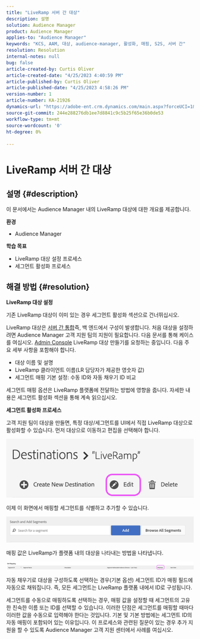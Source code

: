 ```yaml
---
title: "LiveRamp 서버 간 대상"
description: 설명
solution: Audience Manager
product: Audience Manager
applies-to: "Audience Manager"
keywords: "KCS, AAM, 대상, audience-manager, 활성화, 매핑, S2S, 서버 간"
resolution: Resolution
internal-notes: null
bug: false
article-created-by: Curtis Oliver
article-created-date: "4/25/2023 4:40:59 PM"
article-published-by: Curtis Oliver
article-published-date: "4/25/2023 4:58:26 PM"
version-number: 1
article-number: KA-21926
dynamics-url: "https://adobe-ent.crm.dynamics.com/main.aspx?forceUCI=1&pagetype=entityrecord&etn=knowledgearticle&id=c89763f1-87e3-ed11-a7c7-6045bd0065b6"
source-git-commit: 244e288276db1ee7d8841c9c5b25f65e36b0de53
workflow-type: tm+mt
source-wordcount: '0'
ht-degree: 0%

---
```


# LiveRamp 서버 간 대상

## 설명 {#description}


이 문서에서는 Audience Manager 내의 LiveRamp 대상에 대한 개요를 제공합니다.

<b>환경</b>

- Audience Manager


<b>학습 목표</b>

- LiveRamp 대상 설정 프로세스
- 세그먼트 활성화 프로세스









## 해결 방법 {#resolution}


<b>LiveRamp 대상 설정</b>

기존 LiveRamp 대상이 이미 있는 경우 세그먼트 활성화 섹션으로 건너뛰십시오. 

LiveRamp 대상은 [서버 간 통합](https://experienceleague.adobe.com/docs/audience-manager/user-guide/features/destinations/device-based/device-based-destinations-list.html?lang=en)즉, 백 엔드에서 구성이 발생합니다. 처음 대상을 설정하려면 Audience Manager 고객 지원 팀의 지원이 필요합니다. 다음 문서를 통해 케이스를 여십시오. [Admin Console](https://adminconsole.adobe.com/) LiveRamp 대상 만들기를 요청하는 중입니다. 다음 주요 세부 사항을 포함해야 합니다.

- 대상 이름 및 설명
- LiveRamp 클라이언트 이름(LR 담당자가 제공한 영숫자 값)
- 세그먼트 매핑 기본 설정: 수동 ID와 자동 채우기 ID 비교


세그먼트 매핑 옵션은 LiveRamp 플랫폼에 전달하는 방법에 영향을 줍니다. 자세한 내용은 세그먼트 활성화 섹션을 통해 계속 읽으십시오.



<b>세그먼트 활성화 프로세스</b>

고객 지원 팀이 대상을 만들면, 특정 대상/세그먼트를 UI에서 직접 LiveRamp 대상으로 활성화할 수 있습니다. 먼저 대상으로 이동하고 편집을 선택해야 합니다.

![](assets/bd9e9cba-89e3-ed11-a7c7-6045bd0065b6.png)



이제 이 화면에서 매핑할 세그먼트를 식별하고 추가할 수 있습니다.

![](assets/d96041d3-89e3-ed11-a7c7-6045bd0065b6.png)

매핑 값은 LiveRamp가 플랫폼 내의 대상을 나타내는 방법을 나타냅니다. 

![](assets/75158bf1-89e3-ed11-a7c7-6045bd0065b6.png)

자동 채우기로 대상을 구성하도록 선택하는 경우(기본 옵션) 세그먼트 ID가 매핑 필드에 자동으로 채워집니다. 즉, 모든 세그먼트는 LiveRamp 플랫폼 내에서 ID로 구성됩니다.

세그먼트를 수동으로 매핑하도록 선택하는 경우, 매핑 값을 설정할 때 세그먼트의 고유한 친숙한 이름 또는 ID를 선택할 수 있습니다. 이러한 단점은 세그먼트를 매핑할 때마다 이러한 값을 수동으로 입력해야 한다는 것입니다. 기본 및 기본 방법에는 세그먼트 ID의 자동 매핑이 포함되어 있는 이유입니다. 이 프로세스와 관련된 질문이 있는 경우 추가 지원을 할 수 있도록 Audience Manager 고객 지원 센터에서 사례를 여십시오.
